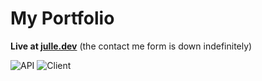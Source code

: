 # My Portfolio
**Live at [julle.dev](https://julle.dev)** (the contact me form is down indefinitely)

![API](https://github.com/julleboi/my-portfolio/workflows/API/badge.svg)
![Client](https://github.com/julleboi/my-portfolio/workflows/Client/badge.svg)
